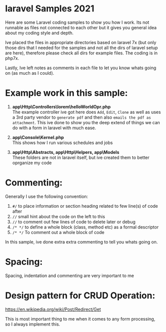 # laravel Samples 2021

Here are some Laravel coding samples to show you how I work. Its not runnable as files not connected to each other but it gives you general idea about my coding style and depth.

Ive placed the files in appropriate directories based on laravel 7x (but only those dirs that I needed for the samples and not all the dirs of laravel setup are here), therefore please check all dirs for example files. The coding is in php7x.

Lastly, Ive left notes as comments in each file to let you know whats going on (as much as I could).

# Example work in this sample:

1) <b>app\Http\Controllers\lorem\helloWorldOpr.php</b>\
The example controller ive got here does `Add`, `Edit`, `Clone` as well as uses a 3rd party vendor to `generate pdf` and then also `emails the pdf as attachment`. This ive done to show you the deep extend of things we can do with a form in laravel with much ease.

2) <b>app\Console\Kernel.php</b>\
This shows how I run various schedules and jobs

3) <b>app\Http\Abstracts, app\Http\Helpers, app\Models</b>\
These folders are not in laravel itself, but ive created them to better oprganize my code

# Commenting:

Generally I use the following convention:
1. `#/` to place information or section heading related to few line(s) of code after
2. `//` small hint about the code on the left to this
3. `//` to comment out few lines of code to delete later or debug
4. `/* */` to define a whole block (class, method etc) as a formal descriptor
5. `/* */` To comment out a whole block of code

In this sample, ive done extra extra commenting to tell you whats going on.

# Spacing:

Spacing, indentation and commenting are very important to me

# Design pattern for CRUD Operation:

https://en.wikipedia.org/wiki/Post/Redirect/Get

This is most important thing to me when it comes to any form processing, so I always implement this.